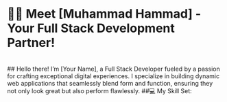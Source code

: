# 👋🌟 Meet [Muhammad Hammad] - Your Full Stack Development Partner!
<br> 
## Hello there! I’m [Your Name], a Full Stack Developer fueled by a passion for crafting exceptional digital experiences. I specialize in building dynamic web applications that seamlessly blend form and function, ensuring they not only look great but also perform flawlessly.
##💻 My Skill Set:
<!--
**hammadnizam/hammadnizam** is a ✨ _special_ ✨ repository because its `README.md` (this file) appears on your GitHub profile.

Here are some ideas to get you started:

- 🔭 I’m currently working on ...
- 🌱 I’m currently learning ...
- 👯 I’m looking to collaborate on ...
- 🤔 I’m looking for help with ...
- 💬 Ask me about ...
- 📫 How to reach me: ...
- 😄 Pronouns: ...
- ⚡ Fun fact: ...
-->
